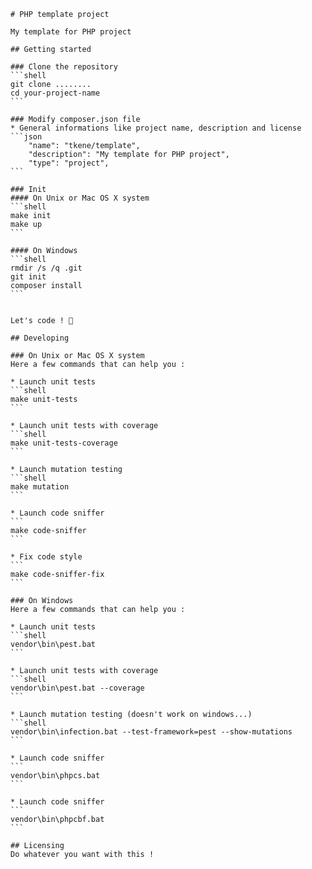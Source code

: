     # PHP template project

    My template for PHP project

    ## Getting started

    ### Clone the repository
    ```shell
    git clone ........
    cd your-project-name
    ```

    ### Modify composer.json file
    * General informations like project name, description and license
    ```json
        "name": "tkene/template",
        "description": "My template for PHP project",
        "type": "project",
    ```

    ### Init
    #### On Unix or Mac OS X system
    ```shell
    make init
    make up
    ```

    #### On Windows
    ```shell
    rmdir /s /q .git
    git init
    composer install
    ```


    Let's code ! 🚀

    ## Developing

    ### On Unix or Mac OS X system
    Here a few commands that can help you :

    * Launch unit tests
    ```shell
    make unit-tests
    ```

    * Launch unit tests with coverage
    ```shell
    make unit-tests-coverage
    ```

    * Launch mutation testing
    ```shell
    make mutation
    ```

    * Launch code sniffer
    ```
    make code-sniffer
    ```

    * Fix code style
    ```
    make code-sniffer-fix
    ```

    ### On Windows
    Here a few commands that can help you :

    * Launch unit tests
    ```shell
    vendor\bin\pest.bat
    ```

    * Launch unit tests with coverage
    ```shell
    vendor\bin\pest.bat --coverage
    ```

    * Launch mutation testing (doesn't work on windows...)
    ```shell
    vendor\bin\infection.bat --test-framework=pest --show-mutations
    ```

    * Launch code sniffer
    ```
    vendor\bin\phpcs.bat
    ```

    * Launch code sniffer
    ```
    vendor\bin\phpcbf.bat
    ```

    ## Licensing
    Do whatever you want with this !
